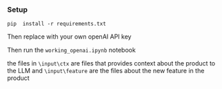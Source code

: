 ### Setup


```shell
pip  install -r requirements.txt
```

Then replace with your own openAI API key

Then run the `working_openai.ipynb` notebook

the files in `\input\ctx` are files that provides context about the product to the LLM
and `\input\feature` are the files about the new feature in the product